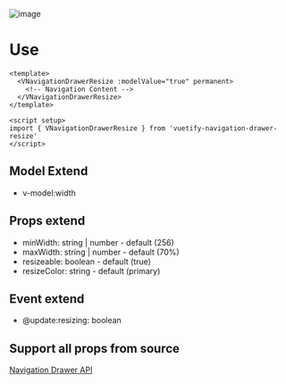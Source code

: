 ![image](https://github.com/kieuminhcanh/vuetify-navigation-drawer-resize/assets/136077/0be644b2-5bea-412a-9574-cb370c0b9b5c)


# Use

```vue
<template>
  <VNavigationDrawerResize :modelValue="true" permanent>
    <!-- Navigation Content -->
  </VNavigationDrawerResize>
</template>

<script setup>
import { VNavigationDrawerResize } from 'vuetify-navigation-drawer-resize'
</script>
```

## Model Extend

- v-model:width

## Props extend

- minWidth: string | number - default (256)
- maxWidth: string | number - default (70%)
- resizeable: boolean - default (true)
- resizeColor: string - default (primary)

## Event extend

- @update:resizing: boolean

## Support all props from source

[Navigation Drawer API](https://vuetifyjs.com/en/components/navigation-drawers/)
